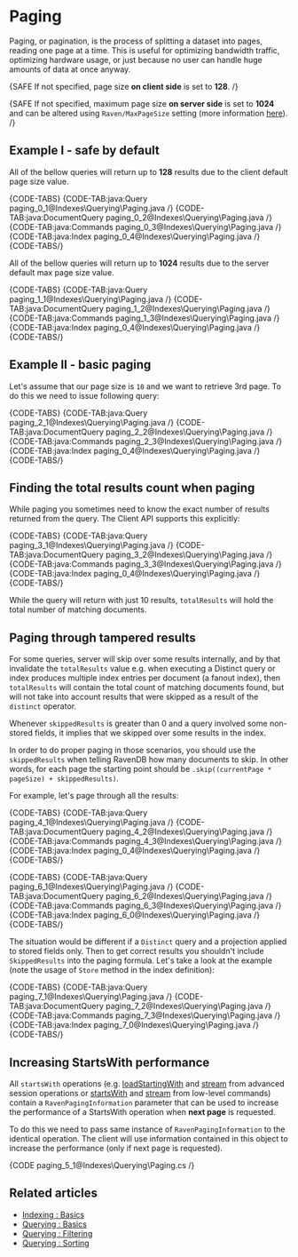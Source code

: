 ﻿# Paging

Paging, or pagination, is the process of splitting a dataset into pages, reading one page at a time. This is useful for optimizing bandwidth traffic, optimizing hardware usage, or just because no user can handle huge amounts of data at once anyway.

{SAFE If not specified, page size **on client side** is set to **128**. /}

{SAFE If not specified, maximum page size **on server side** is set to **1024** and can be altered using `Raven/MaxPageSize` setting (more information [here](../../server/configuration/configuration-options)). /}

## Example I - safe by default

All of the bellow queries will return up to **128** results due to the client default page size value.

{CODE-TABS}
{CODE-TAB:java:Query paging_0_1@Indexes\Querying\Paging.java /}
{CODE-TAB:java:DocumentQuery paging_0_2@Indexes\Querying\Paging.java /}
{CODE-TAB:java:Commands paging_0_3@Indexes\Querying\Paging.java /}
{CODE-TAB:java:Index paging_0_4@Indexes\Querying\Paging.java /}
{CODE-TABS/}

All of the bellow queries will return up to **1024** results due to the server default max page size value.

{CODE-TABS}
{CODE-TAB:java:Query paging_1_1@Indexes\Querying\Paging.java /}
{CODE-TAB:java:DocumentQuery paging_1_2@Indexes\Querying\Paging.java /}
{CODE-TAB:java:Commands paging_1_3@Indexes\Querying\Paging.java /}
{CODE-TAB:java:Index paging_0_4@Indexes\Querying\Paging.java /}
{CODE-TABS/}

## Example II - basic paging

Let's assume that our page size is `10` and we want to retrieve 3rd page. To do this we need to issue following query:

{CODE-TABS}
{CODE-TAB:java:Query paging_2_1@Indexes\Querying\Paging.java /}
{CODE-TAB:java:DocumentQuery paging_2_2@Indexes\Querying\Paging.java /}
{CODE-TAB:java:Commands paging_2_3@Indexes\Querying\Paging.java /}
{CODE-TAB:java:Index paging_0_4@Indexes\Querying\Paging.java /}
{CODE-TABS/}

## Finding the total results count when paging

While paging you sometimes need to know the exact number of results returned from the query. The Client API supports this explicitly:

{CODE-TABS}
{CODE-TAB:java:Query paging_3_1@Indexes\Querying\Paging.java /}
{CODE-TAB:java:DocumentQuery paging_3_2@Indexes\Querying\Paging.java /}
{CODE-TAB:java:Commands paging_3_3@Indexes\Querying\Paging.java /}
{CODE-TAB:java:Index paging_0_4@Indexes\Querying\Paging.java /}
{CODE-TABS/}

While the query will return with just 10 results, `totalResults` will hold the total number of matching documents.

## Paging through tampered results


For some queries, server will skip over some results internally, and by that invalidate the `totalResults` value e.g. when executing a Distinct query or index produces multiple index entries per document (a fanout index), then `totalResults` will contain the total count of matching documents found, but will not take into account results that were skipped as a result of the `distinct` operator.

Whenever `skippedResults` is greater than 0 and a query involved some non-stored fields, it implies that we skipped over some results in the index.
    
In order to do proper paging in those scenarios, you should use the `skippedResults` when telling RavenDB how many documents to skip. In other words, for each page the starting point should be `.skip((currentPage * pageSize) + skippedResults)`.

For example, let's page through all the results:

{CODE-TABS}
{CODE-TAB:java:Query paging_4_1@Indexes\Querying\Paging.java /}
{CODE-TAB:java:DocumentQuery paging_4_2@Indexes\Querying\Paging.java /}
{CODE-TAB:java:Commands paging_4_3@Indexes\Querying\Paging.java /}
{CODE-TAB:java:Index paging_0_4@Indexes\Querying\Paging.java /}
{CODE-TABS/}

{CODE-TABS}
{CODE-TAB:java:Query paging_6_1@Indexes\Querying\Paging.java /}
{CODE-TAB:java:DocumentQuery paging_6_2@Indexes\Querying\Paging.java /}
{CODE-TAB:java:Commands paging_6_3@Indexes\Querying\Paging.java /}
{CODE-TAB:java:Index paging_6_0@Indexes\Querying\Paging.java /}
{CODE-TABS/}


The situation would be different if a `Distinct` query and a projection applied to stored fields only. Then to get correct results you shouldn't include `SkippedResults`
into the paging formula. Let's take a look at the example (note the usage of `Store` method in the index definition):

{CODE-TABS}
{CODE-TAB:java:Query paging_7_1@Indexes\Querying\Paging.java /}
{CODE-TAB:java:DocumentQuery paging_7_2@Indexes\Querying\Paging.java /}
{CODE-TAB:java:Commands paging_7_3@Indexes\Querying\Paging.java /}
{CODE-TAB:java:Index paging_7_0@Indexes\Querying\Paging.java /}
{CODE-TABS/}

## Increasing StartsWith performance

All `startsWith` operations (e.g. [loadStartingWith](../../client-api/session/loading-entities#loadstartingwith) and [stream](../../client-api/session/querying/how-to-stream-query-results) from advanced session operations or [startsWith](../../client-api/commands/documents/get#startswith) and [stream](../../client-api/commands/documents/stream) from low-level commands) contain a `RavenPagingInformation` parameter that can be used to increase the performance of a StartsWith operation when **next page** is requested.

To do this we need to pass same instance of `RavenPagingInformation` to the identical operation. The client will use information contained in this object to increase the performance (only if next page is requested).

{CODE paging_5_1@Indexes\Querying\Paging.cs /}

## Related articles

- [Indexing : Basics](../../indexes/indexing-basics)
- [Querying : Basics](../../indexes/querying/basics)
- [Querying : Filtering](../../indexes/querying/filtering)
- [Querying : Sorting](../../indexes/querying/sorting)
